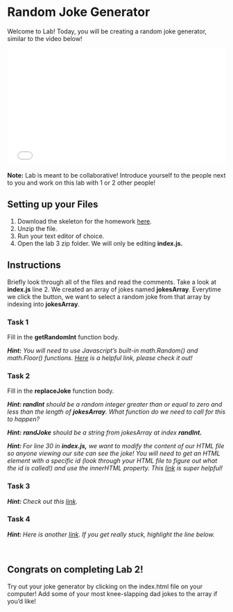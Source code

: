 # Random Joke Generator

Welcome to Lab! Today, you will be creating a random joke generator, similar to the video below! 

<div style="position: relative; padding-bottom: 53.59375000000001%; height: 0;"><iframe src="/assets/lab2/lab2demo.mp4" frameborder="0" webkitallowfullscreen mozallowfullscreen allowfullscreen style="position: absolute; top: 0; left: 0; width: 100%; height: 100%;"></iframe></div>

<strong>Note:</strong> Lab is meant to be collaborative! Introduce yourself to the people next to you and work on this lab with 1 or 2 other people!

## Setting up your Files
<ol>
  <li>Download the skeleton for the homework <a href="./assets/lab2/lab2-skeleton.zip" download>here</a>. </li>
  <li>Unzip the file.</li>
  <li>Run your text editor of choice. </li>
  <li>Open the lab 3 zip folder. We will only be editing <strong>index.js.</strong></li>
</ol>

## Instructions

Briefly look through all of the files and read the comments. Take a look at <strong>index.js</strong> line 2. We created an array of jokes named <strong>jokesArray</strong>. Everytime we click the button, we want to select a random joke from that array by indexing into <strong>jokesArray</strong>. 

### <strong>Task 1</strong>
Fill in the <strong>getRandomInt</strong> function body. 

_<strong>Hint:</strong> You will need to use Javascript’s built-in math.Random() and math.Floor() functions. [Here](https://www.w3schools.com/js/js_random.asp) is a helpful link, please check it out!_

### <strong>Task 2</strong>
Fill in the <strong>replaceJoke</strong> function body. 

_<strong>Hint: </strong> <strong>randInt</strong> should be a random integer greater than or equal to zero and less than the length of <strong>jokesArray</strong>. What function do we need to call for this to happen?_

_<strong>Hint:</strong> <strong>randJoke</strong> should be a string from jokesArray at index <strong>randInt.</strong>_

_<strong>Hint: </strong> For line 30 in <strong>index.js,</strong> we want to modify the content of our HTML file so anyone viewing our site can see the joke! You will need to get an HTML element with a specific id (look through your HTML file to figure out what the id is called!) and use the innerHTML property. This [link](https://www.w3schools.com/js/js_htmldom_html.asp) is super helpful!_

### <strong>Task 3</strong>

_<strong>Hint: </strong> Check out this [link](https://www.w3schools.com/jsref/met_document_getelementbyid.asp)._

### <strong>Task 4</strong>

_<strong>Hint: </strong> Here is another [link](https://www.w3schools.com/js/js_htmldom_eventlistener.asp). If you get really stuck, highlight the line below._

<span style="color:white">button.addEventListener(“click”, replaceJoke);</span>

## Congrats on completing Lab 2!
Try out your joke generator by clicking on the index.html file on your computer! Add some of your most knee-slapping dad jokes to the array if you’d like!
